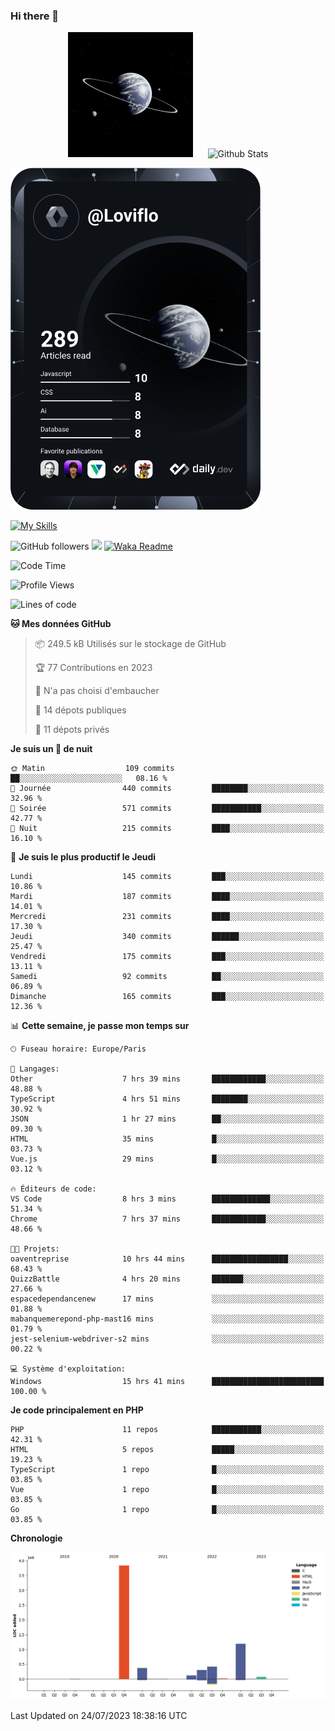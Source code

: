 ### Hi there 👋

<p align="center">
  <img src="https://github.com/Loviflo/Loviflo/blob/main/img/portrait.jpg" alt="Loviflo" height="200" style="margin-right: 20px"/>
  <img src="https://github-readme-stats.vercel.app/api?username=Loviflo&show_icons=true&theme=graywhite" alt="Github Stats" />
</p>

<a href="https://app.daily.dev/loviflo"><img src="https://github.com/loviflo/loviflo/blob/main/devcard.svg" width="400" alt="Loviflo's Dev Card"/></a>


[![My Skills](https://skillicons.dev/icons?i=php,laravel,symfony,mysql,js,ts,html,css,sass,angular,docker,webpack,vscode,figma,git,github,gitlab)](https://skillicons.dev)


![GitHub followers](https://img.shields.io/github/followers/Loviflo?label=Follow&style=social)
![](https://visitor-badge.glitch.me/badge?page_id=Loviflo.Loviflo)
[![Waka Readme](https://github.com/Loviflo/Loviflo/actions/workflows/update-stats.yml/badge.svg)](https://github.com/Loviflo/Loviflo/actions/workflows/update-stats.yml)

<!--START_SECTION:waka-->
![Code Time](http://img.shields.io/badge/Code%20Time-1%2C360%20hrs%2046%20mins-blue)

![Profile Views](http://img.shields.io/badge/Vues%20du%20profil-0-blue)

![Lines of code](https://img.shields.io/badge/Depuis%20Hello%20World%2C%20j%27ai%20%C3%A9crit-6.3%20million%20Lignes%20de%20code-blue)

**🐱 Mes données GitHub** 

> 📦 249.5 kB Utilisés sur le stockage de GitHub 
 > 
> 🏆 77 Contributions en 2023
 > 
> 🚫 N'a pas choisi d'embaucher
 > 
> 📜 14 dépots publiques 
 > 
> 🔑 11 dépots privés 
 > 
**Je suis un 🦉 de nuit** 

```text
🌞 Matin                  109 commits         ██░░░░░░░░░░░░░░░░░░░░░░░   08.16 % 
🌆 Journée                440 commits         ████████░░░░░░░░░░░░░░░░░   32.96 % 
🌃 Soirée                 571 commits         ███████████░░░░░░░░░░░░░░   42.77 % 
🌙 Nuit                   215 commits         ████░░░░░░░░░░░░░░░░░░░░░   16.10 % 
```
📅 **Je suis le plus productif le Jeudi** 

```text
Lundi                    145 commits         ███░░░░░░░░░░░░░░░░░░░░░░   10.86 % 
Mardi                    187 commits         ████░░░░░░░░░░░░░░░░░░░░░   14.01 % 
Mercredi                 231 commits         ████░░░░░░░░░░░░░░░░░░░░░   17.30 % 
Jeudi                    340 commits         ██████░░░░░░░░░░░░░░░░░░░   25.47 % 
Vendredi                 175 commits         ███░░░░░░░░░░░░░░░░░░░░░░   13.11 % 
Samedi                   92 commits          ██░░░░░░░░░░░░░░░░░░░░░░░   06.89 % 
Dimanche                 165 commits         ███░░░░░░░░░░░░░░░░░░░░░░   12.36 % 
```


📊 **Cette semaine, je passe mon temps sur** 

```text
🕑︎ Fuseau horaire: Europe/Paris

💬 Langages: 
Other                    7 hrs 39 mins       ████████████░░░░░░░░░░░░░   48.88 % 
TypeScript               4 hrs 51 mins       ████████░░░░░░░░░░░░░░░░░   30.92 % 
JSON                     1 hr 27 mins        ██░░░░░░░░░░░░░░░░░░░░░░░   09.30 % 
HTML                     35 mins             █░░░░░░░░░░░░░░░░░░░░░░░░   03.73 % 
Vue.js                   29 mins             █░░░░░░░░░░░░░░░░░░░░░░░░   03.12 % 

🔥 Éditeurs de code: 
VS Code                  8 hrs 3 mins        █████████████░░░░░░░░░░░░   51.34 % 
Chrome                   7 hrs 37 mins       ████████████░░░░░░░░░░░░░   48.66 % 

🐱‍💻 Projets: 
oaventreprise            10 hrs 44 mins      █████████████████░░░░░░░░   68.43 % 
QuizzBattle              4 hrs 20 mins       ███████░░░░░░░░░░░░░░░░░░   27.66 % 
espacedependancenew      17 mins             ░░░░░░░░░░░░░░░░░░░░░░░░░   01.88 % 
mabanquemerepond-php-mast16 mins             ░░░░░░░░░░░░░░░░░░░░░░░░░   01.79 % 
jest-selenium-webdriver-s2 mins              ░░░░░░░░░░░░░░░░░░░░░░░░░   00.22 % 

💻 Système d'exploitation: 
Windows                  15 hrs 41 mins      █████████████████████████   100.00 % 
```

**Je code principalement en PHP** 

```text
PHP                      11 repos            ███████████░░░░░░░░░░░░░░   42.31 % 
HTML                     5 repos             █████░░░░░░░░░░░░░░░░░░░░   19.23 % 
TypeScript               1 repo              █░░░░░░░░░░░░░░░░░░░░░░░░   03.85 % 
Vue                      1 repo              █░░░░░░░░░░░░░░░░░░░░░░░░   03.85 % 
Go                       1 repo              █░░░░░░░░░░░░░░░░░░░░░░░░   03.85 % 
```



**Chronologie**

![Lines of Code chart](https://raw.githubusercontent.com/Loviflo/Loviflo/main/assets/bar_graph.png)


 Last Updated on 24/07/2023 18:38:16 UTC
<!--END_SECTION:waka-->
